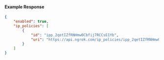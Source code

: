 <!-- Code generated for API Clients. DO NOT EDIT. -->

#### Example Response

```json
{
	"enabled": true,
	"ip_policies": [
		{
			"id": "ipp_2qetIZfRNHmw0Cbfij7RCCsE1Yb",
			"uri": "https://api.ngrok.com/ip_policies/ipp_2qetIZfRNHmw0Cbfij7RCCsE1Yb"
		}
	]
}
```
